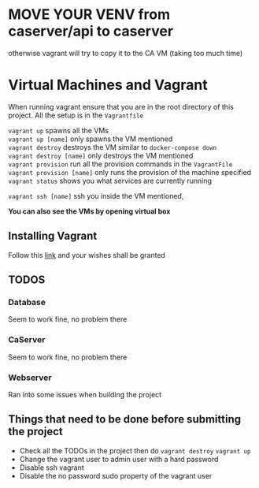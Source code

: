 # MOVE YOUR VENV from caserver/api to caserver 
otherwise vagrant will try to copy it to the CA VM (taking too much time)


# Virtual Machines and Vagrant
When running vagrant ensure that you are in the root directory of this project.
All the setup is in the `Vagrantfile`

`vagrant up` spawns all the VMs  
`vagrant up [name]` only spawns the VM mentioned  
`vagrant destroy` destroys the VM similar to `docker-compose down`  
`vagrant destroy [name]` only destroys the VM mentioned  
`vagrant provision` run all the provision commands in the `VagrantFile`  
`vagrant provision [name]` only runs the provision of the machine specified  
`vagrant status` shows you what services are currently running

`vagrant ssh [name]` ssh you inside the VM mentioned,

**You can also see the VMs by opening virtual box**

## Installing Vagrant
Follow this [link](https://www.vagrantup.com/downloads) and your wishes shall
be granted

## TODOS

### Database
Seem to work fine, no problem there

### CaServer
Seem to work fine, no problem there

### Webserver
Ran into some issues when building the project

## Things that need to be done before submitting the project
- Check all the TODOs in the project then do `vagrant destroy` `vagrant up`
- Change the vagrant user to admin user with a hard password
- Disable ssh vagrant
- Disable the no password sudo property of the vagrant user